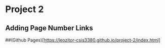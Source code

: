 # Project 2
## Adding Page Number Links

##(Github Pages)[https://leozitor-csis3380.github.io/project-2/index.html]
